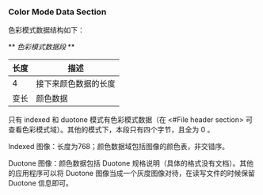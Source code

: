 ### Color Mode Data Section

色彩模式数据结构如下：

** *色彩模式数据段* **

| 长度 	| 描述 				|
|---|-----------------|
| 4 	| 接下来颜色数据的长度	|
| 变长 	| 颜色数据  			|

只有 indexed 和 duotone 模式有色彩模式数据（在 <#File header section> 可查看色彩模式域）。其他的模式下，本段只有四个字节，且全为 0 。

Indexed 图像：长度为768；颜色数据域包括图像的颜色表，非交错序。

Duotone 图像：颜色数据包括 Duotone 规格说明（具体的格式没有文档）。其他的应用程序可以将 Duotone 图像当成一个灰度图像对待，在读写文件的时候保留 Duotone 信息即可。